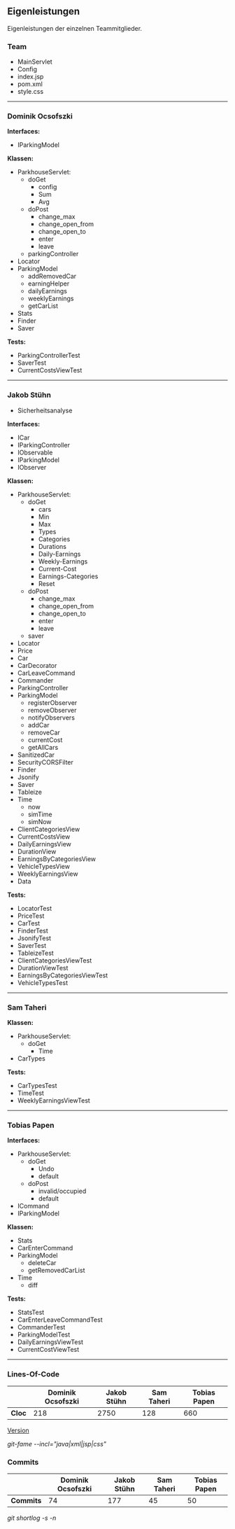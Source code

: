 
## Eigenleistungen

Eigenleistungen der einzelnen Teammitglieder.

### Team

- MainServlet
- Config
- index.jsp
- pom.xml
- style.css

---

### Dominik Ocsofszki

**Interfaces:**

- IParkingModel

**Klassen:**

- ParkhouseServlet:
  - doGet
    - config
    - Sum
    - Avg
  - doPost
    - change_max
    - change_open_from
    - change_open_to
    - enter
    - leave
  - parkingController
- Locator
- ParkingModel
  - addRemovedCar
  - earningHelper
  - dailyEarnings
  - weeklyEarnings
  - getCarList
- Stats
- Finder
- Saver

**Tests:**

- ParkingControllerTest
- SaverTest
- CurrentCostsViewTest

---

### Jakob Stühn

- Sicherheitsanalyse

**Interfaces:**

- ICar
- IParkingController
- IObservable
- IParkingModel
- IObserver

**Klassen:**

- ParkhouseServlet:
  - doGet
    - cars
    - Min
    - Max
    - Types
    - Categories
    - Durations
    - Daily-Earnings
    - Weekly-Earnings
    - Current-Cost
    - Earnings-Categories
    - Reset
  - doPost
    - change_max
    - change_open_from
    - change_open_to
    - enter
    - leave
  - saver
- Locator
- Price
- Car
- CarDecorator
- CarLeaveCommand
- Commander
- ParkingController
- ParkingModel
  - registerObserver
  - removeObserver
  - notifyObservers
  - addCar
  - removeCar
  - currentCost
  - getAllCars
- SanitizedCar
- SecurityCORSFilter
- Finder
- Jsonify
- Saver
- Tableize
- Time
  - now
  - simTime
  - simNow
- ClientCategoriesView
- CurrentCostsView
- DailyEarningsView
- DurationView
- EarningsByCategoriesView
- VehicleTypesView
- WeeklyEarningsView
- Data

**Tests:**

- LocatorTest
- PriceTest
- CarTest
- FinderTest
- JsonifyTest
- SaverTest
- TableizeTest
- ClientCategoriesViewTest
- DurationViewTest
- EarningsByCategoriesViewTest
- VehicleTypesTest

---

### Sam Taheri

**Klassen:**

- ParkhouseServlet:
  - doGet
    - Time
- CarTypes

**Tests:**

- CarTypesTest
- TimeTest
- WeeklyEarningsViewTest

---

### Tobias Papen

**Interfaces:**

- ParkhouseServlet:
  - doGet
    - Undo
    - default
  - doPost
    - invalid/occupied
    - default
- ICommand
- IParkingModel

**Klassen:**

- Stats
- CarEnterCommand
- ParkingModel
  - deleteCar
  - getRemovedCarList
- Time
  - diff

**Tests:**

- StatsTest
- CarEnterLeaveCommandTest
- CommanderTest
- ParkingModelTest
- DailyEarningsViewTest
- CurrentCostViewTest

---

### Lines-Of-Code

|             | Dominik Ocsofszki | Jakob Stühn | Sam Taheri | Tobias Papen |
|-------------|-------------------|-------------|------------|--------------|
| **Cloc**    | 218               | 2750        | 128        | 660          |

[Version](https://github.com/casperdcl/git-fame)

*git-fame --incl="java|xml|jsp|css"*

### Commits

|             | Dominik Ocsofszki | Jakob Stühn | Sam Taheri | Tobias Papen |
|-------------|-------------------|-------------|------------|--------------|
| **Commits** | 74                | 177         | 45         | 50           |

*git shortlog -s -n*
